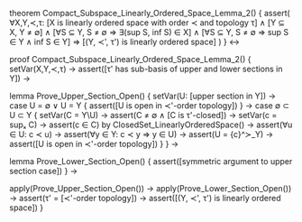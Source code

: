 theorem Compact_Subspace_Linearly_Ordered_Space_Lemma_2() {
  assert(
    ∀X,Y,≺,τ: [X is linearly ordered space with order ≺ and topology τ] ∧
    [Y ⊆ X, Y ≠ ∅] ∧
    [∀S ⊆ Y, S ≠ ∅ ⇒ ∃(sup S, inf S) ∈ X] ∧
    [∀S ⊆ Y, S ≠ ∅ ⇒ sup S ∈ Y ∧ inf S ∈ Y] ⇒
    [(Y, ≺', τ') is linearly ordered space]
  )
} ↔

proof Compact_Subspace_Linearly_Ordered_Space_Lemma_2() {
  setVar(X,Y,≺,τ) →
  assert([τ' has sub-basis of upper and lower sections in Y]) →
  
  lemma Prove_Upper_Section_Open() {
    setVar(U: [upper section in Y]) →
    case U = ∅ ∨ U = Y {
      assert([U is open in ≺'-order topology]) 
    } →
    case ∅ ⊂ U ⊂ Y {
      setVar(C = Y\U) →
      assert(C ≠ ∅ ∧ [C is τ'-closed]) →
      setVar(c = supₓ C) →
      assert(c ∈ C) by ClosedSet_LinearlyOrderedSpace() →
      assert(∀u ∈ U: c ≺ u) →
      assert(∀y ∈ Y: c ≺ y ⇒ y ∈ U) →
      assert(U = {c}^≻_Y) →
      assert([U is open in ≺'-order topology])
    }
  } →

  lemma Prove_Lower_Section_Open() {
    assert([symmetric argument to upper section case])
  } →
  
  apply(Prove_Upper_Section_Open()) →
  apply(Prove_Lower_Section_Open()) →
  assert(τ' = [≺'-order topology]) →
  assert([(Y, ≺', τ') is linearly ordered space])
}